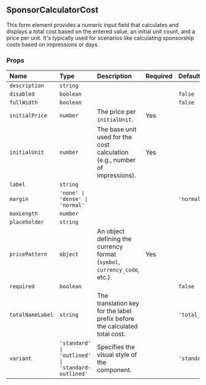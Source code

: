 ## SponsorCalculatorCost

This form element provides a numeric input field that calculates and displays a total cost based on the entered value, an initial unit count, and a price per unit. It's typically used for scenarios like calculating sponsorship costs based on impressions or days.

### Props

| Name | Type | Description | Required | Default |
| :--- | :--- | :---------- | :-------- | :------- |
| `description` | `string` | | | |
| `disabled` | `boolean` | | | `false` |
| `fullWidth` | `boolean` | | | `false` |
| `initialPrice` | `number` | The price per `initialUnit`. | Yes | |
| `initialUnit` | `number` | The base unit used for the cost calculation (e.g., number of impressions). | Yes | |
| `label` | `string` | | | |
| `margin` | `'none' \| 'dense' \| 'normal'` | | | `'normal'` |
| `maxLength` | `number` | | | |
| `placeholder` | `string` | | | |
| `pricePattern` | `object` | An object defining the currency format (`symbol`, `currency_code`, etc.). | Yes | |
| `required` | `boolean` | | | `false` |
| `totalNameLabel` | `string` | The translation key for the label prefix before the calculated total cost. | | `'total_cost'` |
| `variant` | `'standard' \| 'outlined' \| 'standard-outlined'` | Specifies the visual style of the component. | | `'standard'` |
